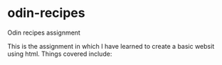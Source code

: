 # odin-recipes
Odin recipes assignment

This is the assignment in which I have learned to create a basic websit using html. Things covered include: